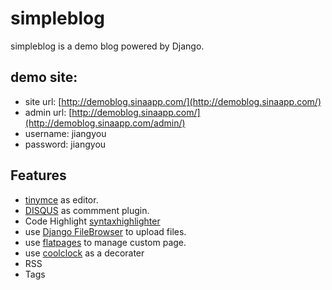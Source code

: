 # simpleblog

simpleblog is a demo blog powered by Django.

## demo site:

+ site url: [http://demoblog.sinaapp.com/](http://demoblog.sinaapp.com/)
+ admin url: [http://demoblog.sinaapp.com/](http://demoblog.sinaapp.com/admin/)
+ username: jiangyou    
+ password: jiangyou

## Features

+ [tinymce](http://www.tinymce.com) as editor.
+ [DISQUS](http://disqus.com/) as commment plugin.
+ Code Highlight [syntaxhighlighter](http://alexgorbatchev.com/SyntaxHighlighter/)
+ use [Django FileBrowser](https://github.com/sehmaschine/django-filebrowser) to upload files.
+ use [flatpages](https://docs.djangoproject.com/en/dev/ref/contrib/flatpages/) to manage custom page.
+ use [coolclock](http://randomibis.com/coolclock/) as a decorater
+ RSS
+ Tags

